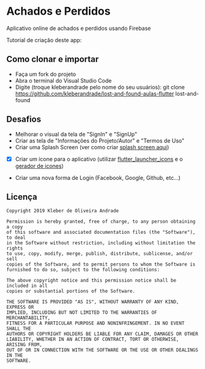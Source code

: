 # Achados e Perdidos

Aplicativo online de achados e perdidos usando Firebase

Tutorial de criação deste app:

## Como clonar e importar

-   Faça um fork do projeto
-   Abra o terminal do Visual Studio Code
-   Digite (troque kleberandrade pelo nome do seu usuários): git clone https://github.com/kleberandrade/lost-and-found-aulas-flutter lost-and-found

## Desafios

-   Melhorar o visual da tela de "SignIn" e "SignUp"
-   Criar as tela de "Informações do Projeto/Autor" e "Termos de Uso"
-   Criar uma Splash Screen (ver como criar [splash screen aqui](https://medium.com/flutter-comunidade-br/criando-uma-splashscreen-utilizando-flutter-926f9b25de31))
- [x] Criar um ícone para o aplicativo (utilizar [flutter_launcher_icons](https://pub.dev/packages/flutter_launcher_icons) e o [gerador de icones](https://romannurik.github.io/AndroidAssetStudio/icons-launcher.html))
-   Criar uma nova forma de Login (Facebook, Google, Github, etc...)

## Licença

    Copyright 2019 Kleber de Oliveira Andrade
    
    Permission is hereby granted, free of charge, to any person obtaining a copy
    of this software and associated documentation files (the "Software"), to deal
    in the Software without restriction, including without limitation the rights
    to use, copy, modify, merge, publish, distribute, sublicense, and/or sell
    copies of the Software, and to permit persons to whom the Software is
    furnished to do so, subject to the following conditions:
    
    The above copyright notice and this permission notice shall be included in all
    copies or substantial portions of the Software.
    
    THE SOFTWARE IS PROVIDED "AS IS", WITHOUT WARRANTY OF ANY KIND, EXPRESS OR
    IMPLIED, INCLUDING BUT NOT LIMITED TO THE WARRANTIES OF MERCHANTABILITY,
    FITNESS FOR A PARTICULAR PURPOSE AND NONINFRINGEMENT. IN NO EVENT SHALL THE
    AUTHORS OR COPYRIGHT HOLDERS BE LIABLE FOR ANY CLAIM, DAMAGES OR OTHER
    LIABILITY, WHETHER IN AN ACTION OF CONTRACT, TORT OR OTHERWISE, ARISING FROM,
    OUT OF OR IN CONNECTION WITH THE SOFTWARE OR THE USE OR OTHER DEALINGS IN THE
    SOFTWARE.
